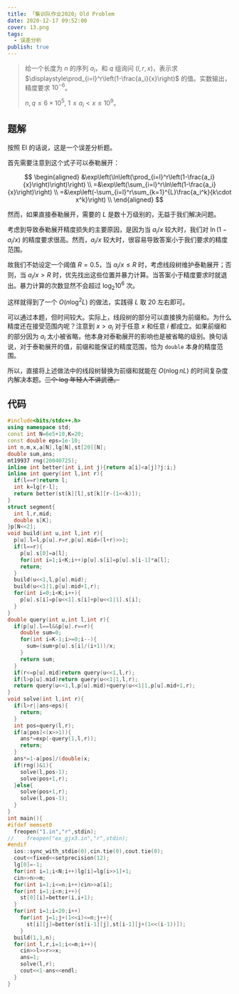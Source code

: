 ```yaml
---
title: 「集训队作业2020」Old Problem
date: 2020-12-17 09:52:00
cover: 13.png
tags:
  - 误差分析
publish: true
---
```


> 给一个长度为 $n$ 的序列 $a_i$，和 $q$ 组询问 $(l,r,x)$，表示求 $\displaystyle\prod_{i=l}^r\left(1-\frac{a_i}{x}\right)$ 的值。实数输出，精度要求 $10^{-6}$。
>
> $n,q\le6\times10^5,\ 1\leq a_i < x\leq 10^9$。

<!-- more -->

## 题解

按照 EI 的话说，这是一个误差分析题。

首先需要注意到这个式子可以泰勒展开：

$$
\begin{aligned}
 &\exp\left(\ln\left(\prod_{i=l}^r\left(1-\frac{a_i}{x}\right)\right)\right) \\
=&\exp\left(\sum_{i=l}^r\ln\left(1-\frac{a_i}{x}\right)\right) \\
=&\exp\left(-\sum_{i=l}^r\sum_{k=1}^{L}\frac{a_i^k}{k\cdot x^k}\right) \\
\end{aligned}
$$

然而，如果直接泰勒展开，需要的 $L$ 是数十万级别的，无益于我们解决问题。

考虑到导致泰勒展开精度损失的主要原因，是因为当 $a_i/x$ 较大时，我们对 $\ln(1-a_i/x)$ 的精度要求很高。然而，$a_i/x$ 较大时，很容易导致答案小于我们要求的精度范围。

故我们不妨设定一个阈值 $R=0.5$，当 $a_i/x\le R$ 时，考虑线段树维护泰勒展开；否则，当 $a_i/x>R$ 时，优先找出这些位置并暴力计算。当答案小于精度要求时就退出。暴力计算的次数显然不会超过 $\log_2 10^6$ 次。

这样就得到了一个 $O(n\log^2L)$ 的做法，实践得 $L$ 取 $20$ 左右即可。

可以通过本题，但时间较大。实际上，线段树的部分可以直接换为前缀和。为什么精度还在接受范围内呢？注意到 $x>a_i$ 对于任意 $x$ 和任意 $i$ 都成立。如果前缀和的部分因为 $a_i$ 太小被省略，他本身对泰勒展开的影响也是被省略的级别。换句话说，对于泰勒展开的值，前缀和能保证的精度范围，恰为 `double` 本身的精度范围。

所以，直接将上述做法中的线段树替换为前缀和就能在 $O(n\log nL)$ 的时间复杂度内解决本题。~~三个 log 年轻人不讲武德。~~

## 代码

```cpp
#include<bits/stdc++.h>
using namespace std;
const int N=6e5+10,K=20;
const double eps=1e-10;
int n,m,x,a[N],lg[N],st[20][N];
double sum,ans;
mt19937 rng(20040725);
inline int better(int i,int j){return a[i]<a[j]?j:i;}
inline int query(int l,int r){
  if(l==r)return l;
  int k=lg[r-l];
  return better(st[k][l],st[k][r-(1<<k)]);
}
struct segment{
  int l,r,mid;
  double s[K];
}p[N<<2];
void build(int u,int l,int r){
  p[u].l=l,p[u].r=r,p[u].mid=(l+r)>>1;
  if(l==r){
    p[u].s[0]=a[l];
    for(int i=1;i<K;i++)p[u].s[i]=p[u].s[i-1]*a[l];
    return;
  }
  build(u<<1,l,p[u].mid);
  build(u<<1|1,p[u].mid+1,r);
  for(int i=0;i<K;i++){
    p[u].s[i]=p[u<<1].s[i]+p[u<<1|1].s[i];
  }
}
double query(int u,int l,int r){
  if(p[u].l==l&&p[u].r==r){
    double sum=0;
    for(int i=K-1;i>=0;i--){
      sum=(sum+p[u].s[i]/(i+1))/x;
    }
    return sum;
  }
  if(r<=p[u].mid)return query(u<<1,l,r);
  if(l>p[u].mid)return query(u<<1|1,l,r);
  return query(u<<1,l,p[u].mid)+query(u<<1|1,p[u].mid+1,r);
}
void solve(int l,int r){
  if(l>r||ans<eps){
    return;
  }
  int pos=query(l,r);
  if(a[pos]<(x>>1)){
    ans*=exp(-query(1,l,r));
    return;
  }
  ans*=1-a[pos]/(double)x;
  if(rng()&1){
    solve(l,pos-1);
    solve(pos+1,r);
  }else{
    solve(pos+1,r);
    solve(l,pos-1);
  }
}
int main(){
#ifdef memset0
  freopen("1.in","r",stdin);
//    freopen("ex_gjx3.in","r",stdin);
#endif
  ios::sync_with_stdio(0),cin.tie(0),cout.tie(0);
  cout<<fixed<<setprecision(12);
  lg[0]=-1;
  for(int i=1;i<N;i++)lg[i]=lg[i>>1]+1;
  cin>>n>>m;
  for(int i=1;i<=n;i++)cin>>a[i];
  for(int i=1;i<n;i++){
    st[0][i]=better(i,i+1);
  }
  for(int i=1;i<20;i++)
    for(int j=1;j+(1<<i)<=n;j++){
      st[i][j]=better(st[i-1][j],st[i-1][j+(1<<(i-1))]);
    }
  build(1,1,n);
  for(int l,r,i=1;i<=m;i++){
    cin>>l>>r>>x;
    ans=1;
    solve(l,r);
    cout<<1-ans<<endl;
  }
}
```